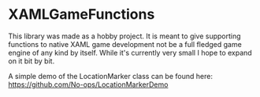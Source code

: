 XAMLGameFunctions
=================

This library was made as a hobby project. It is meant to give supporting functions to native XAML game development not be a full fledged game engine of any kind by itself. While it's currently very small I hope to expand on it bit by bit.

A simple demo of the LocationMarker class can be found here: https://github.com/No-ops/LocationMarkerDemo
